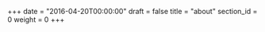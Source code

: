 +++
date = "2016-04-20T00:00:00"
draft = false
title = "about"
section_id = 0
weight = 0
+++








